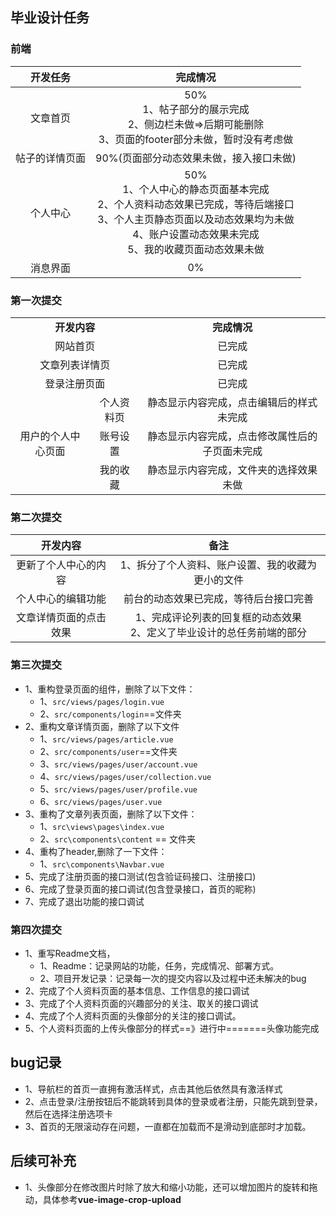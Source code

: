 ## 毕业设计任务

### 前端

|    开发任务    |                           完成情况                           |
| :------------: | :----------------------------------------------------------: |
|    文章首页    | 50%<br>1、帖子部分的展示完成<br>2、侧边栏未做=>后期可能删除<br>3、页面的footer部分未做，暂时没有考虑做 |
| 帖子的详情页面 |           90%(页面部分动态效果未做，接入接口未做)            |
|    个人中心    | 50%<br>1、个人中心的静态页面基本完成<br>2、个人资料动态效果已完成，等待后端接口<br>3、个人主页静态页面以及动态效果均为未做<br>4、账户设置动态效果未完成<br>5、我的收藏页面动态效果未做 |
|    消息界面    |                              0%                              |

### 第一次提交

<table style="text-align: center;">
   <tr style="font-weight:1000;">
      <td colspan="2">开发内容</td>
      <td>完成情况</td>
   </tr>
   <tr>
      <td colspan="2">网站首页</td>
      <td>已完成</td>
   </tr>
    <tr>
      <td colspan="2">文章列表详情页</td>
      <td>已完成</td>
   </tr>
    <tr>
      <td colspan="2">登录注册页面</td>
      <td>已完成</td>
   </tr>
    <tr>
      <td rowspan="3" style="text-align:center">用户的个人中心页面</td>
      <td>个人资料页</td>
      <td>静态显示内容完成，点击编辑后的样式未完成</td>
   </tr>
    <tr>
      <td>账号设置</td>
      <td>静态显示内容完成，点击修改属性后的子页面未完成</td>
   </tr>
    <tr>
      <td>我的收藏</td>
      <td>静态显示内容完成，文件夹的选择效果未做</td>
   </tr>
</table>



### 第二次提交

|        开发内容        |                             备注                             |
| :--------------------: | :----------------------------------------------------------: |
|  更新了个人中心的内容  |      1、拆分了个人资料、账户设置、我的收藏为更小的文件       |
|   个人中心的编辑功能   |            前台的动态效果已完成，等待后台接口完善            |
| 文章详情页面的点击效果 | 1、完成评论列表的回复框的动态效果<br/>2、定义了毕业设计的总任务前端的部分 |

### 第三次提交

* 1、重构登录页面的组件，删除了以下文件：
  * 1、`src/views/pages/login.vue`
  * 2、`src/components/login`==文件夹
* 2、重构文章详情页面，删除了以下文件
  * 1、`src/views/pages/article.vue`
  * 2、`src/components/user`==文件夹
  * 3、`src/views/pages/user/account.vue`
  * 4、`src/views/pages/user/collection.vue`
  * 5、`src/views/pages/user/profile.vue`
  * 6、`src/views/pages/user.vue`
* 3、重构了文章列表页面，删除了以下文件：
  * 1、`src\views\pages\index.vue`
  * 2、`src\components\content` == 文件夹
* 4、重构了header,删除了一下文件：
  * 1、`src\components\Navbar.vue`
* 5、完成了注册页面的接口测试(包含验证码接口、注册接口)
* 6、完成了登录页面的接口调试(包含登录接口，首页的昵称)
* 7、完成了退出功能的接口调试

### 第四次提交

* 1、重写Readme文档，
  * 1、Readme：记录网站的功能，任务，完成情况、部署方式。
  * 2、项目开发记录：记录每一次的提交内容以及过程中还未解决的bug
* 2、完成了个人资料页面的基本信息、工作信息的接口调试
* 3、完成了个人资料页面的兴趣部分的关注、取关的接口调试
* 4、完成了个人资料页面的头像部分的关注的接口调试。
* 5、个人资料页面的上传头像部分的样式==》进行中=======头像功能完成



## bug记录

* 1、导航栏的首页一直拥有激活样式，点击其他后依然具有激活样式
* 2、点击登录/注册按钮后不能跳转到具体的登录或者注册，只能先跳到登录，然后在选择注册选项卡
* 3、首页的无限滚动存在问题，一直都在加载而不是滑动到底部时才加载。

## 后续可补充

* 1、头像部分在修改图片时除了放大和缩小功能，还可以增加图片的旋转和拖动，具体参考**vue-image-crop-upload**